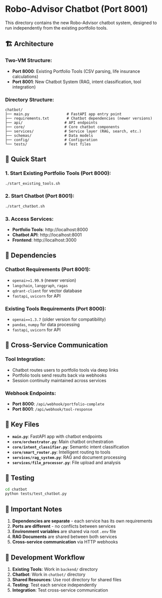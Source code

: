 # Robo-Advisor Chatbot (Port 8001)

This directory contains the new Robo-Advisor chatbot system, designed to run independently from the existing portfolio tools.

## 🏗️ Architecture

### **Two-VM Structure:**
- **Port 8000**: Existing Portfolio Tools (CSV parsing, life insurance calculations)
- **Port 8001**: New Chatbot System (RAG, intent classification, tool integration)

### **Directory Structure:**
```
chatbot/
├── main.py                 # FastAPI app entry point
├── requirements.txt        # Chatbot dependencies (newer versions)
├── api/                   # API endpoints
├── core/                  # Core chatbot components
├── services/              # Service layer (RAG, search, etc.)
├── schemas/               # Data models
├── config/                # Configuration
└── tests/                 # Test files
```

## 🚀 Quick Start

### **1. Start Existing Portfolio Tools (Port 8000):**
```bash
./start_existing_tools.sh
```

### **2. Start Chatbot (Port 8001):**
```bash
./start_chatbot.sh
```

### **3. Access Services:**
- **Portfolio Tools**: http://localhost:8000
- **Chatbot API**: http://localhost:8001
- **Frontend**: http://localhost:3000

## 🔧 Dependencies

### **Chatbot Requirements (Port 8001):**
- `openai>=1.99.9` (newer version)
- `langchain`, `langgraph`, `ragas`
- `qdrant-client` for vector database
- `fastapi`, `uvicorn` for API

### **Existing Tools Requirements (Port 8000):**
- `openai==1.3.7` (older version for compatibility)
- `pandas`, `numpy` for data processing
- `fastapi`, `uvicorn` for API

## 🔗 Cross-Service Communication

### **Tool Integration:**
- Chatbot routes users to portfolio tools via deep links
- Portfolio tools send results back via webhooks
- Session continuity maintained across services

### **Webhook Endpoints:**
- **Port 8000**: `/api/webhook/portfolio-complete`
- **Port 8001**: `/api/webhook/tool-response`

## 📁 Key Files

- **`main.py`**: FastAPI app with chatbot endpoints
- **`core/orchestrator.py`**: Main chatbot orchestration
- **`core/intent_classifier.py`**: Semantic intent classification
- **`core/smart_router.py`**: Intelligent routing to tools
- **`services/rag_system.py`**: RAG and document processing
- **`services/file_processor.py`**: File upload and analysis

## 🧪 Testing

```bash
cd chatbot
python tests/test_chatbot.py
```

## 🚨 Important Notes

1. **Dependencies are separate** - each service has its own requirements
2. **Ports are different** - no conflicts between services
3. **Environment variables** are shared via root `.env` file
4. **RAG Documents** are shared between both services
5. **Cross-service communication** via HTTP webhooks

## 🔄 Development Workflow

1. **Existing Tools**: Work in `backend/` directory
2. **Chatbot**: Work in `chatbot/` directory
3. **Shared Resources**: Use root directory for shared files
4. **Testing**: Test each service independently
5. **Integration**: Test cross-service communication 